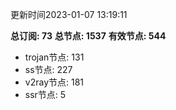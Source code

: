 更新时间2023-01-07 13:19:11

**总订阅: 73**
**总节点: 1537**
**有效节点: 544**
- trojan节点: 131
- ss节点: 227
- v2ray节点: 181
- ssr节点: 5
